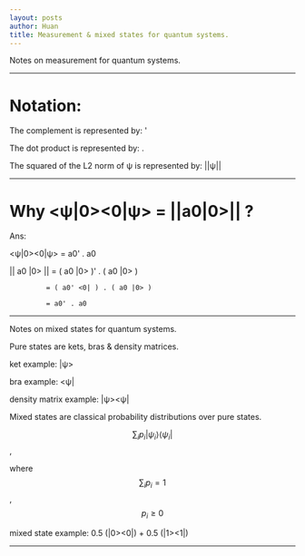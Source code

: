 ```yaml
---
layout: posts
author: Huan
title: Measurement & mixed states for quantum systems.
---
```


Notes on measurement for quantum systems.

---

# Notation:

The complement is represented by: '

The dot product is represented by: .

The squared of the L2 norm of ψ is represented by: ||ψ||

---

# Why <ψ|0><0|ψ> = ||a0|0>|| ?

Ans:

<ψ|0><0|ψ> = a0' . a0

|| a0 |0> || = ( a0 |0> )' . ( a0 |0> )

             = ( a0' <0| ) . ( a0 |0> )

             = a0' . a0

---

Notes on mixed states for quantum systems.

Pure states are kets, bras & density matrices.

ket example: |ψ>

bra example: <ψ|

density matrix example: |ψ><ψ|


Mixed states are classical probability distributions over pure states.


$$\sum_{i}p_{i}|\psi_{i}\rangle\langle\psi_{i}|$$,

where $$\sum_{i} p_{i}=1$$, $$p_{i}\geq 0$$


mixed state example: 0.5 (|0><0|) + 0.5 (|1><1|)

---

<br>
